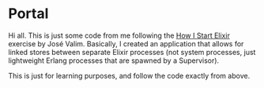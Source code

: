 Portal
======

Hi all. This is just some code from me following the [How I Start Elixir](http://howistart.org/posts/elixir/1) exercise by José Valim. Basically, I created an application that allows for linked stores between separate Elixir processes (not system processes, just lightweight Erlang processes that are spawned by a Supervisor).

This is just for learning purposes, and follow the code exactly from above.
